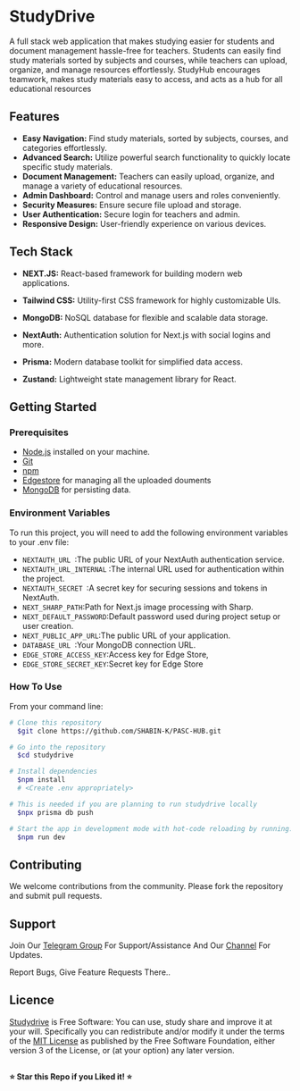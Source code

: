# StudyDrive
A full stack web application that makes studying easier for students and document management hassle-free for teachers. Students can easily find study materials sorted by subjects and courses, while teachers can upload, organize, and manage resources effortlessly. StudyHub encourages teamwork, makes study materials easy to access, and acts as a hub for all educational resources 

## Features

- **Easy Navigation:** Find study materials, sorted by subjects, courses, and categories effortlessly.
- **Advanced Search:** Utilize powerful search functionality to quickly locate specific study materials.
- **Document Management:** Teachers can easily upload, organize, and manage a variety of educational resources.
- **Admin Dashboard:** Control and manage users and roles conveniently.
- **Security Measures:** Ensure secure file upload and storage.
- **User Authentication:** Secure login for teachers and admin.
- **Responsive Design:** User-friendly experience on various devices.
  
## Tech Stack
- **NEXT.JS:** React-based framework for building modern web applications.

- **Tailwind CSS:** Utility-first CSS framework for highly customizable UIs.

- **MongoDB:** NoSQL database for flexible and scalable data storage.

- **NextAuth:** Authentication solution for Next.js with social logins and more.

- **Prisma:** Modern database toolkit for simplified data access.

- **Zustand:** Lightweight state management library for React.

## Getting Started

### Prerequisites

- [Node.js](https://nodejs.org/) installed on your machine.
- [Git](https://git-scm.com/)
- [npm](https://www.npmjs.com/)
- [Edgestore](https://edgestore.dev/) for managing all the uploaded douments
- [MongoDB](https://www.mongodb.com/) for persisting data.


### Environment Variables

To run this project, you will need to add the following environment variables to your .env file:

* `NEXTAUTH_URL `:The public URL of your NextAuth authentication service.
* `NEXTAUTH_URL_INTERNAL` :The internal URL used for authentication within the project.
* `NEXTAUTH_SECRET `:A secret key for securing sessions and tokens in NextAuth.  
* `NEXT_SHARP_PATH`:Path for Next.js image processing with Sharp.
* `NEXT_DEFAULT_PASSWORD`:Default password used during project setup or user creation.
* `NEXT_PUBLIC_APP_URL`:The public URL of your application.
* `DATABASE_URL `:Your MongoDB connection URL.
* `EDGE_STORE_ACCESS_KEY`:Access key for Edge Store,  
* `EDGE_STORE_SECRET_KEY`:Secret key for Edge Store
 
### How To Use
From your command line:

```bash
# Clone this repository
  $git clone https://github.com/SHABIN-K/PASC-HUB.git

# Go into the repository
  $cd studydrive

# Install dependencies
  $npm install
  # <Create .env appropriately>

# This is needed if you are planning to run studydrive locally
  $npx prisma db push

# Start the app in development mode with hot-code reloading by running:
  $npm run dev
````
## Contributing
   We welcome contributions from the community. Please fork the repository and submit pull requests.
   
## Support   
Join Our [Telegram Group](https://www.telegram.dog/codexbotzsupport) For Support/Assistance And Our [Channel](https://www.telegram.dog/codexbotz) For Updates.   
   
Report Bugs, Give Feature Requests There..   

## Licence
[Studydrive](https://github.com/SHABIN-K/PASC-HUB) is Free Software: You can use, study share and improve it at your
will. Specifically you can redistribute and/or modify it under the terms of the
[MIT License](https://opensource.org/license/mit/l) as
published by the Free Software Foundation, either version 3 of the License, or
(at your option) any later version. 


##

  **⭐️ Star this Repo if you Liked it! ⭐️**

